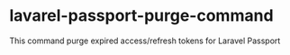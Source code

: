 # lavarel-passport-purge-command
This command purge expired access/refresh tokens for Laravel Passport

